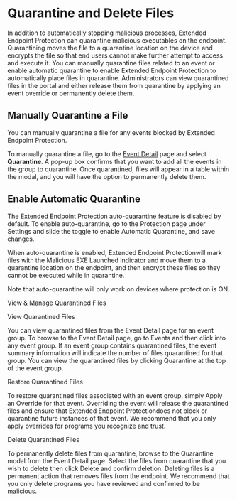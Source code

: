 # Quarantine and Delete Files

In addition to automatically stopping malicious processes, Extended Endpoint Protection can quarantine malicious executables on the endpoint. Quarantining moves the file to a quarantine location on the device and encrypts the file so that end users cannot make further attempt to access and execute it. You can manually quarantine files related to an event or enable automatic quarantine to enable Extended Endpoint Protection to automatically place files in quarantine. Administrators can view quarantined files in the portal and either release them from quarantine by applying an event override or permanently delete them.

## Manually Quarantine a File

You can manually quarantine a file for any events blocked by Extended Endpoint Protection.

To manually quarantine a file, go to the [Event Detail](../../configure/extended-endpoint-protection/manage-endpoints.md) page and select **Quarantine**. A pop-up box confirms that you want to add all the events in the group to quarantine. Once quarantined, files will appear in a table within the modal, and you will have the option to permanently delete them.

## Enable Automatic Quarantine

The Extended Endpoint Protection auto-quarantine feature is disabled by default. To enable auto-quarantine, go to the Protection page under Settings and slide the toggle to enable Automatic Quarantine, and save changes.

When auto-quarantine is enabled, Extended Endpoint Protectionwill mark files with the Malicious EXE Launched indicator and move them to a quarantine location on the endpoint, and then encrypt these files so they cannot be executed while in quarantine.

Note that auto-quarantine will only work on devices where protection is ON.

View &amp; Manage Quarantined Files

View Quarantined Files

You can view quarantined files from the Event Detail page for an event group. To browse to the Event Detail page, go to Events and then click into any event group. If an event group contains quarantined files, the event summary information will indicate the number of files quarantined for that group. You can view the quarantined files by clicking Quarantine at the top of the event group.

Restore Quarantined Files

To restore quarantined files associated with an event group, simply Apply an Override for that event. Overriding the event will release the quarantined files and ensure that Extended Endpoint Protectiondoes not block or quarantine future instances of that event. We recommend that you only apply overrides for programs you recognize and trust.

Delete Quarantined Files

To permanently delete files from quarantine, browse to the Quarantine modal from the Event Detail page. Select the files from quarantine that you wish to delete then click Delete and confirm deletion. Deleting files is a permanent action that removes files from the endpoint. We recommend that you only delete programs you have reviewed and confirmed to be malicious.
